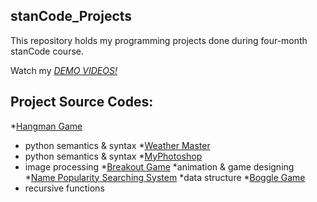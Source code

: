 ## stanCode_Projects
This repository holds my programming projects done during four-month stanCode course.

Watch my *[DEMO VIDEOS!](https://drive.google.com/drive/folders/1OrPkFjaJ_Kze-m0CfH2SmkqcdegJa03S?usp=sharing)*

## Project Source Codes:
*[Hangman Game](https://drive.google.com/file/d/168AXfBJ2hsdgZhVzaQGWBwdOuGZUi_kf/view?usp=sharing)
  * python semantics & syntax
*[Weather Master](https://drive.google.com/file/d/1_yXhQmys97CRFxCJPsZBtEVSz8PDnanS/view?usp=sharing)
   * python semantics & syntax
*[MyPhotoshop](https://drive.google.com/file/d/1y6eIl4K8Vw60mc6ufLPc2fpjQxfgak7h/view?usp=sharing)
  * image processing
*[Breakout Game](https://drive.google.com/file/d/16NEQzfKVkFHa1GI6CQ3J0H09t6fcjW9_/view?usp=sharing)
  *animation & game designing
*[Name Popularity Searching System](https://drive.google.com/file/d/1xPC29lIWCOjX9rds1wUBec9AbUczDbO3/view?usp=sharing)
  *data structure 
*[Boggle Game](https://drive.google.com/file/d/11dfJl3EdOXqaC2vwqaCKSnnMLeepZ9jy/view?usp=sharing)
  * recursive functions
